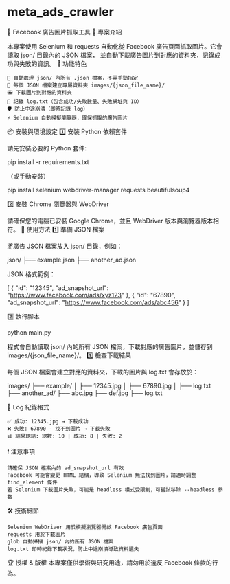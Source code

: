 # meta_ads_crawler
📌 Facebook 廣告圖片抓取工具
📖 專案介紹

本專案使用 Selenium 和 requests 自動化從 Facebook 廣告頁面抓取圖片。它會讀取 json/ 目錄內的 JSON 檔案， 並自動下載廣告圖片到對應的資料夾，記錄成功與失敗的資訊。
🚀 功能特色

    📂 自動處理 json/ 內所有 .json 檔案，不需手動指定
    📁 每個 JSON 檔案建立專屬資料夾 images/{json_file_name}/
    🖼️ 下載圖片到對應的資料夾
    📄 記錄 log.txt（包含成功/失敗數量、失敗網址與 ID）
    🛡️ 防止中途崩潰（即時記錄 log）
    ⚡ Selenium 自動模擬瀏覽器，確保抓取的廣告圖片

📦 安裝與環境設定
1️⃣ 安裝 Python 依賴套件

請先安裝必要的 Python 套件:

pip install -r requirements.txt

（或手動安裝）

pip install selenium webdriver-manager requests beautifulsoup4

2️⃣ 安裝 Chrome 瀏覽器與 WebDriver

請確保您的電腦已安裝 Google Chrome，並且 WebDriver 版本與瀏覽器版本相符。
🔧 使用方法
1️⃣ 準備 JSON 檔案

將廣告 JSON 檔案放入 json/ 目錄，例如：

json/
  ├── example.json
  ├── another_ad.json

JSON 格式範例：

[
  {
    "id": "12345",
    "ad_snapshot_url": "https://www.facebook.com/ads/xyz123"
  },
  {
    "id": "67890",
    "ad_snapshot_url": "https://www.facebook.com/ads/abc456"
  }
]

2️⃣ 執行腳本

python main.py

程式會自動讀取 json/ 內的所有 JSON 檔案，下載對應的廣告圖片，並儲存到 images/{json_file_name}/。
3️⃣ 檢查下載結果

每個 JSON 檔案會建立對應的資料夾，下載的圖片與 log.txt 會存放於：

images/
  ├── example/
  │   ├── 12345.jpg
  │   ├── 67890.jpg
  │   ├── log.txt
  ├── another_ad/
      ├── abc.jpg
      ├── def.jpg
      ├── log.txt

📜 Log 紀錄格式

    ✅ 成功: 12345.jpg → 下載成功
    ❌ 失敗: 67890 - 找不到圖片 → 下載失敗
    📊 結果總結: 總數: 10 | 成功: 8 | 失敗: 2

❗ 注意事項

    請確保 JSON 檔案內的 ad_snapshot_url 有效
    Facebook 可能會變更 HTML 結構，導致 Selenium 無法找到圖片，請適時調整 find_element 條件
    若 Selenium 下載圖片失敗，可能是 headless 模式受限制，可嘗試移除 --headless 參數

🛠️ 技術細節

    Selenium WebDriver 用於模擬瀏覽器開啟 Facebook 廣告頁面
    requests 用於下載圖片
    glob 自動掃描 json/ 內的所有 JSON 檔案
    log.txt 即時紀錄下載狀況，防止中途崩潰導致資料遺失

🏆 授權 & 版權
本專案僅供學術與研究用途，請勿用於違反 Facebook 條款的行為。
